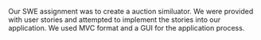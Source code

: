 Our SWE assignment was to create a auction similuator. We were provided with user stories and attempted to implement the stories into our application. We used MVC format and a GUI for the application process.
